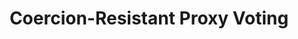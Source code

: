 ---
title: "Coercion-Resistant Proxy Voting"
collection: publications
permalink: /publications/2016-05-Coercion-Resistant-Proxy-Voting
venue: 'ICT Systems Security and Privacy Protection - 31st IFIP TC 11 International Conference (IFIP SEC 2016)'
pages: '3--16'
publisher: 'Springer'
year: '2016'
paperurl: 'https://doi.org/10.1007/978-3-319-33630-5\_1'
citation: ' Oksana Kulyk,  Stephan Neumann,  Karola Marky,  <b>Jurlind Budurushi</b>,  Melanie Volkamer</br> ICT Systems Security and Privacy Protection - 31st IFIP TC 11 International Conference (IFIP SEC 2016)</br>'
---